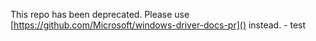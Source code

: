 This repo has been deprecated.  Please use [https://github.com/Microsoft/windows-driver-docs-pr]() instead. - test
